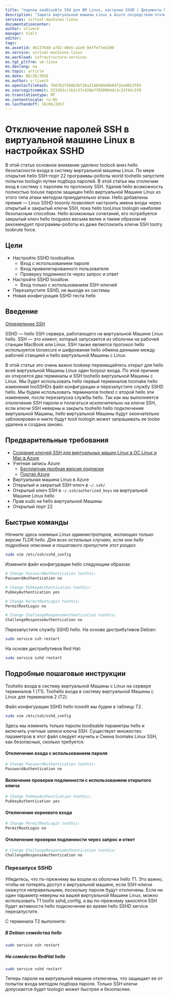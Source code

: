 ```yaml
---
title: "пароли aaaDisable SSH для ВМ Linux, настроив SSHD | Документы Microsoft"
description: "Защита виртуальной машины Linux в Azure посредством отключения входа с использованием пароля для SSH."
services: virtual-machines-linux
documentationcenter: 
author: vlivech
manager: timlt
editor: 
tags: 
ms.assetid: 46137640-a7d2-40e5-a1e9-9effef7eb190
ms.service: virtual-machines-linux
ms.workload: infrastructure-services
ms.tgt_pltfrm: vm-linux
ms.devlang: na
ms.topic: article
ms.date: 08/26/2016
ms.author: v-livech
ms.openlocfilehash: fb67b2f5b8b3bf2ba214858940b04f2ea9013fb5
ms.sourcegitcommit: 523283cc1b3c37c428e77850964dc1c33742c5f0
ms.translationtype: MT
ms.contentlocale: ru-RU
ms.lasthandoff: 10/06/2017
---
```

# <a name="disable-ssh-passwords-on-your-linux-vm-by-configuring-sshd"></a>Отключение паролей SSH в виртуальной машине Linux в настройках SSHD
В этой статье основное внимание уделено toolock вниз hello безопасности входа в систему виртуальной машины Linux.  По мере открытия hello SSH-порт 22 программы-роботы world toohello запустите попытки toologin путем подбора паролей.  В этой статье мы отключим вход в систему с паролем по протоколу SSH.  Удалив hello возможность полностью toouse пароли защищен hello виртуальной Машине Linux из этого типа атаки методом принудительно атаки.  Hello добавлены премия — Linux SSHD tooonly позволяют настроить имена входа через открытый и закрытый ключи SSH, пока hello tooLinux toologin наиболее безопасным способом.  Hello возможных сочетаний, его потребуется закрытый ключ hello tooguess весьма велик и таким образом не рекомендует программы-роботы из даже беспокоить ключи SSH tootry toobrute force.

## <a name="goals"></a>Цели
* Настройте SSHD toodisallow.
  * Вход с использованием пароля
  * Вход привилегированного пользователя
  * Проверку подлинности через запрос и ответ
* Настройте SSHD tooallow.
  * Вход только с использованием SSH-ключей
* Перезапустите SSHD, не выходя из системы
* Новая конфигурация SSHD теста hello

## <a name="introduction"></a>Введение
[Определение SSH](https://en.wikipedia.org/wiki/Secure_Shell)

SSHD — hello SSH сервера, работающего на виртуальной Машине Linux hello.  SSH — это клиент, который запускается из оболочки на рабочей станции MacBook или Linux.  SSH также является протокол hello используется toosecure и шифрования hello обмена данными между рабочей станцией и hello виртуальной Машины с Linux.

В этой статье это очень важно tookeep перемещайтесь открыт для hello всей виртуальной Машины Linux один tooyour входа.  По этой причине их откроется два терминалы и SSH toohello виртуальной Машины с Linux.  Мы будет использовать hello первый терминалов toomake hello изменения tooSSHDs файл конфигурации и перезапустите службу SSHD hello.  Мы будем использовать терминалов tootest с второй hello эти изменения, после перезапуска службы hello.  Так как мы выполняется отключение SSH пароли и полагаться исключительно на ключи SSH, если ключи SSH неверны и закрыть toohello hello подключения виртуальной Машины, hello виртуальной Машины будут окончательно заблокирован и никто будут tooit toologin может запрашивать ее toobe удалена и создана заново.

## <a name="prerequisites"></a>Предварительные требования
* [Создание ключей SSH для виртуальных машин Linux в ОС Linux и Mac в Azure](mac-create-ssh-keys.md?toc=%2fazure%2fvirtual-machines%2flinux%2ftoc.json)
* Учетная запись Azure
  * [Бесплатная пробная версия подписки](https://azure.microsoft.com/pricing/free-trial/)
  * [Портал Azure](http://portal.azure.com)
* Виртуальная машина Linux в Azure
* Открытый и закрытый SSH-ключ в `~/.ssh/`
* Открытый ключ SSH в `~/.ssh/authorized_keys` на виртуальной Машине Linux hello
* Прав sudo на hello виртуальной Машины
* Открытый порт 22

## <a name="quick-commands"></a>Быстрые команды
*Начните здесь наемных Linux администраторов, желающих только версии TLDR hello.  Для всех остальных случаях, если оно hello подробное описание и пошагового пропустите этот раздел.*

```bash
sudo vim /etc/ssh/sshd_config
```

Измените файл конфигурации hello следующим образом:

```sh
# Change PasswordAuthentication toothis:
PasswordAuthentication no

# Change PubkeyAuthentication toothis:
PubkeyAuthentication yes

# Change PermitRootLogin toothis:
PermitRootLogin no

# Change ChallengeResponseAuthentication toothis:
ChallengeResponseAuthentication no
```

Перезапустите службу SSHD hello. На основе дистрибутивов Debian:

```bash
sudo service ssh restart
```

На основе дистрибутивов Red Hat:

```bash
sudo service sshd restart
```

## <a name="detailed-walk-through"></a>Подробные пошаговые инструкции
Toohello входа в систему виртуальной Машины с Linux на сервере терминалов 1 (T1).  Toohello входа в систему виртуальной Машины с Linux для терминалов 2 (T2).

Файл конфигурации SSHD hello tooedit мы будем в таблицу T2.  

```bash
sudo vim /etc/ssh/sshd_config
```

Здесь мы изменить только пароли toodisable параметры hello и включить учетные записи ключа SSH.  Существует множество параметров в этот файл следует изучить и Смена toomake Linux SSH, как безопасные, сколько требуется.

#### <a name="disable-password-logins"></a>Отключение входа с использованием пароля

```sh
# Change PasswordAuthentication toothis:
PasswordAuthentication no
```

#### <a name="enable-public-key-authentication"></a>Включение проверки подлинности с использованием открытого ключа

```sh
# Change PubkeyAuthentication toothis:
PubkeyAuthentication yes
```

#### <a name="disable-root-login"></a>Отключение корневого входа

```sh
# Change PermitRootLogin toothis:
PermitRootLogin no
```

#### <a name="disable-challenge-response-authentication"></a>Отключение проверки подлинности через запрос и ответ
```sh
# Change ChallengeResponseAuthentication toothis:
ChallengeResponseAuthentication no
```

### <a name="restart-sshd"></a>Перезапуск SSHD
Убедитесь, что по-прежнему вы вошли из оболочки hello T1.  Это важно, чтобы не потерять доступ к виртуальной машине, если SSH-ключи окажутся неправильными, поскольку пароли будут отключены.  Если ни один параметр неверны на вашей виртуальной Машине Linux, можно использовать T1 toofix sshd_config, а вы по-прежнему заносятся SSH будет активности hello подключения во время hello SSHD service перезапустите.

С терминала T2 выполните:

##### <a name="on-hello-debian-family"></a>В Debian семейства hello
```bash
sudo service ssh restart
```

##### <a name="on-hello-redhat-family"></a>На семейство RedHat hello
```bash
sudo service sshd restart
```

Теперь пароли на виртуальной машине отключены, что защищает ее от попыток входа методом подбора пароля.  Только SSH ключи допускается будет toologin может быстрее и безопаснее.

